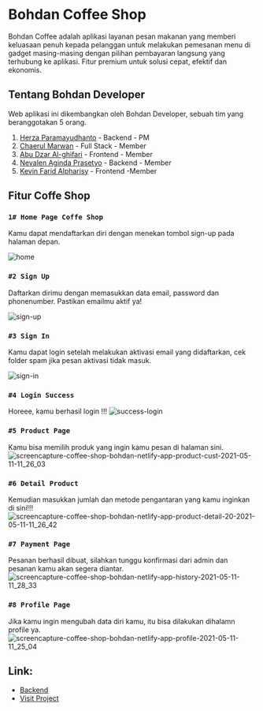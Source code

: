 # Bohdan Coffee Shop

Bohdan Coffee adalah aplikasi layanan pesan makanan yang memberi keluasaan penuh kepada pelanggan untuk melakukan pemesanan menu di gadget masing-masing dengan pilihan pembayaran langsung yang terhubung ke aplikasi. Fitur premium untuk solusi cepat, efektif dan ekonomis.

## Tentang Bohdan Developer

Web aplikasi ini dikembangkan oleh Bohdan Developer, sebuah tim yang beranggotakan 5 orang.

1. [Herza Paramayudhanto](https://github.com/herzaparam) - Backend - PM
2. [Chaerul Marwan](https://github.com/chaerulmarwan20) - Full Stack - Member
3. [Abu Dzar Al-ghifari](https://github.com/abudzr) - Frontend - Member
4. [Nevalen Aginda Prasetyo](https://github.com/nevalenaginda) - Backend - Member
5. [Kevin Farid Alpharisy](https://github.com/kevinfaridap) - Frontend -Member

## Fitur Coffe Shop

### `1# Home Page Coffe Shop`

Kamu dapat mendaftarkan diri dengan menekan tombol sign-up pada halaman depan.

![home](https://user-images.githubusercontent.com/74039235/114306969-dc6adf80-9b07-11eb-9cb6-8eb88642b0ae.jpg)

### `#2 Sign Up`

Daftarkan dirimu dengan memasukkan data email, password dan phonenumber. Pastikan emailmu aktif ya!

![sign-up](https://user-images.githubusercontent.com/74039235/114306979-e4c31a80-9b07-11eb-844d-2811ada73f9c.jpg)

### `#3 Sign In`

Kamu dapat login setelah melakukan aktivasi email yang didaftarkan, cek folder spam jika pesan aktivasi tidak masuk.

![sign-in](https://user-images.githubusercontent.com/74039235/114306973-e12f9380-9b07-11eb-997d-f60aec33fed8.jpg)

### `#4 Login Success`

Horeee, kamu berhasil login !!!
![success-login](https://user-images.githubusercontent.com/74039235/114307417-b6ded580-9b09-11eb-8195-66ebd5d1754c.jpg)

### `#5 Product Page`

Kamu bisa memilih produk yang ingin kamu pesan di halaman sini.
![screencapture-coffee-shop-bohdan-netlify-app-product-cust-2021-05-11-11_26_03](https://user-images.githubusercontent.com/55057008/117759159-7def6900-b24d-11eb-9677-9b07225ef996.png)

### `#6 Detail Product`

Kemudian masukkan jumlah dan metode pengantaran yang kamu inginkan di sini!!!
![screencapture-coffee-shop-bohdan-netlify-app-product-detail-20-2021-05-11-11_26_42](https://user-images.githubusercontent.com/55057008/117759274-b7c06f80-b24d-11eb-973e-b4c07cb61a6a.png)

### `#7 Payment Page`

Pesanan berhasil dibuat, silahkan tunggu konfirmasi dari admin dan pesanan kamu akan segera diantar.
![screencapture-coffee-shop-bohdan-netlify-app-history-2021-05-11-11_28_33](https://user-images.githubusercontent.com/55057008/117759910-c8bdb080-b24e-11eb-986e-2ab88b3b1db2.png)

### `#8 Profile Page`

Jika kamu ingin mengubah data diri kamu, itu bisa dilakukan dihalamn profile ya.
![screencapture-coffee-shop-bohdan-netlify-app-profile-2021-05-11-11_25_04](https://user-images.githubusercontent.com/55057008/117759676-58af2a80-b24e-11eb-86f0-b133710700b4.png)




## Link:

- [Backend](https://github.com/bohdan-28/coffee-shop-backend)
- [Visit Project](https://coffee-shop-bohdan.netlify.app/)
